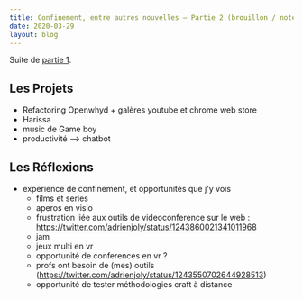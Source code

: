 ```yaml
---
title: Confinement, entre autres nouvelles – Partie 2 (brouillon / notes / WIP)
date: 2020-03-29
layout: blog
---
```


Suite de [partie 1](/posts/2020-03-29-confinement).

## Les Projets

- Refactoring Openwhyd + galères youtube et chrome web store
- Harissa
- music de Game boy
- productivité --> chatbot

## Les Réflexions

- experience de confinement, et opportunités que j'y vois
    - films et series
    - aperos en visio
    - frustration liée aux outils de videoconference sur le web : https://twitter.com/adrienjoly/status/1243860021341011968
    - jam
    - jeux multi en vr
    - opportunité de conferences en vr ?
    - profs ont besoin de (mes) outils (https://twitter.com/adrienjoly/status/1243550702644928513)
    - opportunité de tester méthodologies craft à distance
